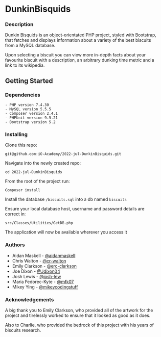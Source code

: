 
# DunkinBisquids
### Description
Dunkin Bisquids is an object-orientated PHP project, styled  with Bootstrap, that fetches and displays information about a variety of the best biscuits from a MySQL database.

Upon selecting a biscuit you can view more in-depth facts about your favourite biscuit with a description, an arbitrary dunking time metric and a link to its wikipedia.

## Getting Started

### Dependencies
``` 
- PHP version 7.4.30 
- MySQL version 5.5.5
- Composer version 2.4.1
- PHPUnit version 9.5.21
- Bootstrap version 5.2
```
### Installing
Clone this repo:
```
git@github.com:iO-Academy/2022-jul-DunkinBisquids.git
```
Navigate into the newly created repo:
```
cd 2022-jul-DunkinBisquids
```
From the root of the project run:
```
Composer install
```
Install the database `/biscuits.sql` into a db named `biscuits`

Ensure your local database host, username and password details are correct in:
```
src/Classes/Utilities/GetDB.php
```
The application will now be available wherever you access it
### Authors
- Aidan Maskell - [@aidanmaskell](github.com/aidanmaskell)
- Chris Walton - [@cr-walton](github.com/cr-walton)
- Emily Clarkson - [@erc-clarkson](github.com/erc-clarkson)
- Joe Dixon - [@Jdixon04](github.com/jdixon04)
- Josh Lewis - [@josh-lew](github.com/josh-lew)
- Maria Fedorec-Kyte - [@mfk07](github.com/mfk07)
- Mikey Ying - [@mikeycodingstuff](github.com/mikeycodingstuff)

### Acknowledgements
A big thank you to Emily Clarkson, who provided all of the artwork for the project and tirelessly worked to ensure that it looked as good as it does.

Also to Charlie, who provided the bedrock of this project with his years of biscuits research.
